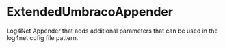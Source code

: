 # ExtendedUmbracoAppender
Log4Net Appender that adds additional parameters that can be used in the log4net cofig file pattern.
